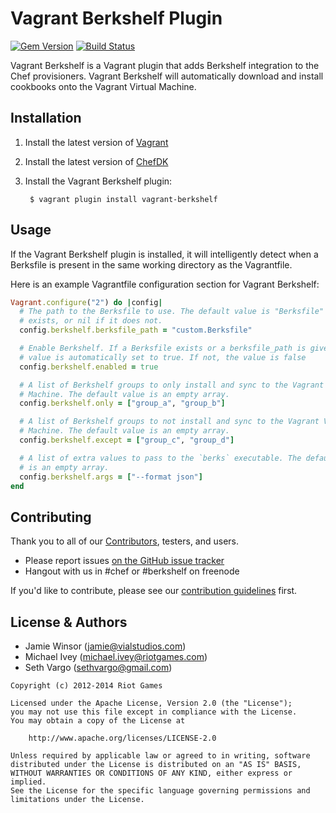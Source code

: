Vagrant Berkshelf Plugin
========================
[![Gem Version](http://img.shields.io/gem/v/vagrant-berkshelf.svg)][gem]
[![Build Status](http://img.shields.io/travis/berkshelf/vagrant-berkshelf.svg)][travis]

[gem]: https://rubygems.org/gems/vagrant-berkshelf
[travis]: http://travis-ci.org/berkshelf/vagrant-berkshelf

Vagrant Berkshelf is a Vagrant plugin that adds Berkshelf integration to the
Chef provisioners. Vagrant Berkshelf will automatically download and install
cookbooks onto the Vagrant Virtual Machine.


Installation
------------
1. Install the latest version of [Vagrant](http://www.vagrantup.com/downloads.html)
2. Install the latest version of [ChefDK](http://getchef.com/downloads/chef-dk)
3. Install the Vagrant Berkshelf plugin:

        $ vagrant plugin install vagrant-berkshelf


Usage
-----
If the Vagrant Berkshelf plugin is installed, it will intelligently detect when a
Berksfile is present in the same working directory as the Vagrantfile.

Here is an example Vagrantfile configuration section for Vagrant Berkshelf:

```ruby
Vagrant.configure("2") do |config|
  # The path to the Berksfile to use. The default value is "Berksfile" if one
  # exists, or nil if it does not.
  config.berkshelf.berksfile_path = "custom.Berksfile"

  # Enable Berkshelf. If a Berksfile exists or a berksfile_path is given, this
  # value is automatically set to true. If not, the value is false
  config.berkshelf.enabled = true

  # A list of Berkshelf groups to only install and sync to the Vagrant Virtual
  # Machine. The default value is an empty array.
  config.berkshelf.only = ["group_a", "group_b"]

  # A list of Berkshelf groups to not install and sync to the Vagrant Virtual
  # Machine. The default value is an empty array.
  config.berkshelf.except = ["group_c", "group_d"]

  # A list of extra values to pass to the `berks` executable. The default value
  # is an empty array.
  config.berkshelf.args = ["--format json"]
end
```


Contributing
------------
Thank you to all of our [Contributors](https://github.com/berkshelf/vagrant-berkshelf/graphs/contributors), testers, and users.

- Please report issues [on the GitHub issue tracker](https://github.com/berkshelf/berkshelf/issues)
- Hangout with us in #chef or #berkshelf on freenode

If you'd like to contribute, please see our [contribution guidelines](https://github.com/berkshelf/vagrant-berkshelf/blob/master/CONTRIBUTING.md) first.


License & Authors
-----------------
- Jamie Winsor (jamie@vialstudios.com)
- Michael Ivey (michael.ivey@riotgames.com)
- Seth Vargo (sethvargo@gmail.com)

```text
Copyright (c) 2012-2014 Riot Games

Licensed under the Apache License, Version 2.0 (the "License");
you may not use this file except in compliance with the License.
You may obtain a copy of the License at

    http://www.apache.org/licenses/LICENSE-2.0

Unless required by applicable law or agreed to in writing, software
distributed under the License is distributed on an "AS IS" BASIS,
WITHOUT WARRANTIES OR CONDITIONS OF ANY KIND, either express or implied.
See the License for the specific language governing permissions and
limitations under the License.
```
